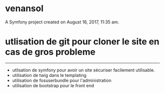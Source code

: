 venansol
========

A Symfony project created on August 16, 2017, 11:35 am.

# utlisation de git pour cloner le site en cas de gros probleme
----------------------------------------------------------------

- utlisation de symfony pour avoir un site sécuriser facilement utilisable.
- utilisation de twig dans le templating
- utilisation de fosuserbundle pour l'administration 
- utilisation de bootstrap pour le front end
